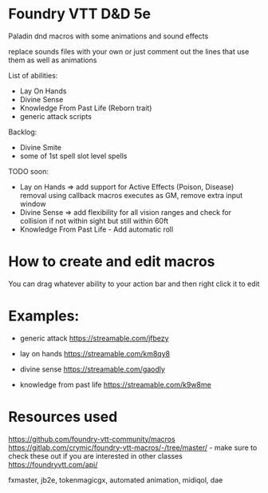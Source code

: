 # Foundry VTT D&D 5e
Paladin dnd macros with some animations and sound effects 

replace sounds files with your own or just comment out the lines that use them as well as animations

List of abilities:
 - Lay On Hands
 - Divine Sense
 - Knowledge From Past Life (Reborn trait)
 - generic attack scripts

Backlog:
 - Divine Smite
 - some of 1st spell slot level spells

TODO soon:
 - Lay on Hands => add support for Active Effects (Poison, Disease) removal using callback macros executes as GM, remove extra input window
 - Divine Sense => add flexibility for all vision ranges and check for collision if not within sight but still within 60ft
 - Knowledge From Past Life - Add automatic roll

# How to create and edit macros

You can drag whatever ability to your action bar and then right click it to edit

# Examples:

- generic attack https://streamable.com/jfbezy

- lay on hands https://streamable.com/km8qy8

- divine sense https://streamable.com/gaodly

- knowledge from past life https://streamable.com/k9w8me

# Resources used

https://github.com/foundry-vtt-community/macros
https://gitlab.com/crymic/foundry-vtt-macros/-/tree/master/  - make sure to check these out if you are interested in other classes
https://foundryvtt.com/api/

fxmaster,
jb2e,
tokenmagicgx,
automated animation,
midiqol, dae
